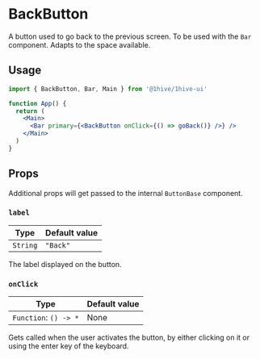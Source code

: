 # BackButton

A button used to go back to the previous screen. To be used with the `Bar` component. Adapts to the space available.

## Usage

```jsx
import { BackButton, Bar, Main } from '@1hive/1hive-ui'

function App() {
  return (
    <Main>
      <Bar primary={<BackButton onClick={() => goBack()} />} />
    </Main>
  )
}
```

## Props

<div class="info">

Additional props will get passed to the internal `ButtonBase` component.

</div>

### `label`

| Type     | Default value |
| -------- | ------------- |
| `String` | `"Back"`      |

The label displayed on the button.

### `onClick`

| Type                  | Default value |
| --------------------- | ------------- |
| `Function`: `() -> *` | None          |

Gets called when the user activates the button, by either clicking on it or using the enter key of the keyboard.
